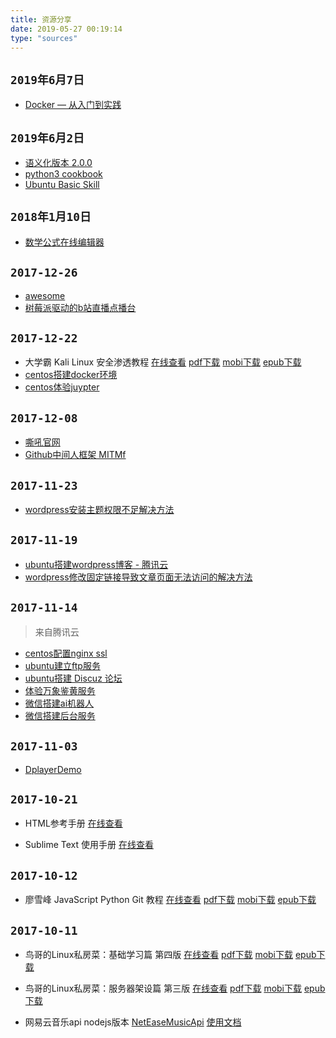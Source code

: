 ```yaml
---
title: 资源分享
date: 2019-05-27 00:19:14
type: "sources"
---
```


## `2019年6月7日`

- [Docker — 从入门到实践](https://yeasy.gitbooks.io/docker_practice/content)

## `2019年6月2日`

- [语义化版本 2.0.0](https://semver.org/lang/zh-CN/)
- [python3 cookbook](https://python3-cookbook.readthedocs.io/zh_CN/latest/index.html)
- [Ubuntu Basic Skill](http://samwhelp.github.io/book-ubuntu-basic-skill/book/index.html)

## `2018年1月10日`

- [数学公式在线编辑器](http://latex.codecogs.com/eqneditor/editor.php)

## `2017-12-26`

- [awesome](https://github.com/sindresorhus/awesome)
- [树莓派驱动的b站直播点播台](https://github.com/chenxuuu/24h-raspberry-live-on-bilibili)

## `2017-12-22`

- 大学霸 Kali Linux 安全渗透教程 [在线查看](https://wizardforcel.gitbooks.io/daxueba-kali-linux-tutorial/content/) [pdf下载](https://www.gitbook.com/download/pdf/book/wizardforcel/daxueba-kali-linux-tutorial) [mobi下载](https://www.gitbook.com/download/mobi/book/wizardforcel/daxueba-kali-linux-tutorial) [epub下载](https://www.gitbook.com/download/epub/book/wizardforcel/daxueba-kali-linux-tutorial)
- [centos搭建docker环境](//upload.hourglass.ltd/yijiaren/postpic/practice/%E6%90%AD%E5%BB%BAdocker.html)
- [centos体验juypter](//upload.hourglass.ltd/yijiaren/postpic/practice/centos%E4%BD%93%E9%AA%8Cjuypter.html)

## `2017-12-08`

- [嘶吼官网](http://www.4hou.com/)
- [Github中间人框架 MITMf](https://github.com/byt3bl33d3r/MITMf)

## `2017-11-23`

- [wordpress安装主题权限不足解决方法](https://laod.cn/code-audit/wordpress-upgrade-ftp.html)

## `2017-11-19`

- [ubuntu搭建wordpress博客 - 腾讯云](//upload.hourglass.ltd/yijiaren/postpic/practice/ubuntu%E6%90%AD%E5%BB%BAwordpress%E5%8D%9A%E5%AE%A2.html)
- [wordpress修改固定链接导致文章页面无法访问的解决方法](http://blog.csdn.net/zkh_101/article/details/53444392)


## `2017-11-14`

> 来自腾讯云

- [centos配置nginx ssl](//upload.hourglass.ltd/yijiaren/postpic/practice/centos%E9%85%8D%E7%BD%AEnginx%20ssl.html)
- [ubuntu建立ftp服务](https://upload.hourglass.ltd/yijiaren/postpic/practice/ubuntu%E5%BB%BA%E7%AB%8Bftp%E6%9C%8D%E5%8A%A1.html)
- [ubuntu搭建 Discuz 论坛](//upload.hourglass.ltd/yijiaren/postpic/practice/ubuntu%E6%90%AD%E5%BB%BA%20Discuz%20%E8%AE%BA%E5%9D%9B.html)
- [体验万象鉴黄服务](//upload.hourglass.ltd/yijiaren/postpic/practice/%E4%BD%93%E9%AA%8C%E4%B8%87%E8%B1%A1%E9%89%B4%E9%BB%84%E6%9C%8D%E5%8A%A1.html)
- [微信搭建ai机器人](//upload.hourglass.ltd/yijiaren/postpic/practice/%E5%BE%AE%E4%BF%A1%E6%90%AD%E5%BB%BAai%E6%9C%BA%E5%99%A8%E4%BA%BA.html)
- [微信搭建后台服务](//upload.hourglass.ltd/yijiaren/postpic/practice/%E5%BE%AE%E4%BF%A1%E6%90%AD%E5%BB%BA%E5%90%8E%E5%8F%B0%E6%9C%8D%E5%8A%A1.html)

## `2017-11-03`

- [DplayerDemo](http://dplayer.js.org/)

## `2017-10-21`

- HTML参考手册 [在线查看](https://www.w3cschool.cn/htmltags/)

- Sublime Text 使用手册 [在线查看](https://www.w3cschool.cn/sublimetext/)

## `2017-10-12`

- 廖雪峰 JavaScript Python Git 教程 [在线查看](https://wizardforcel.gitbooks.io/liaoxuefeng/content/) [pdf下载](https://www.gitbook.com/download/pdf/book/wizardforcel/liaoxuefeng) [mobi下载](https://www.gitbook.com/download/mobi/book/wizardforcel/liaoxuefeng) [epub下载](https://www.gitbook.com/download/epub/book/wizardforcel/liaoxuefeng)

## `2017-10-11`

- 鸟哥的Linux私房菜：基础学习篇 第四版 [在线查看](https://wizardforcel.gitbooks.io/vbird-linux-basic-4e/content/) [pdf下载](https://www.gitbook.com/download/pdf/book/wizardforcel/vbird-linux-basic-4e) [mobi下载](https://www.gitbook.com/download/mobi/book/wizardforcel/vbird-linux-basic-4e) [epub下载](https://www.gitbook.com/download/epub/book/wizardforcel/vbird-linux-basic-4e)

- 鸟哥的Linux私房菜：服务器架设篇 第三版 [在线查看](https://wizardforcel.gitbooks.io/vbird-linux-server-3e/content/) [pdf下载](https://www.gitbook.com/download/pdf/book/wizardforcel/vbird-linux-server-3e) [mobi下载](https://www.gitbook.com/download/mobi/book/wizardforcel/vbird-linux-server-3e) [epub下载](https://www.gitbook.com/download/epub/book/wizardforcel/vbird-linux-server-3e)

- 网易云音乐api nodejs版本 [NetEaseMusicApi](https://github.com/Himmas/NeteaseMusicApi) [使用文档](https://binaryify.github.io/NeteaseCloudMusicApi/#/)
